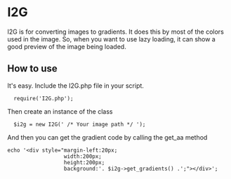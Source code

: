# I2G
I2G is for converting images to gradients. It does this by most of the colors used in the image. So, when you want to use lazy loading, it can show a good preview of the image being loaded.


## How to use
It's easy. Include the I2G.php file in your script.

<pre><code>  require('I2G.php');
</code></pre>

Then create an instance of the class

<pre><code>  $i2g = new I2G(' /* Your image path */ ');
</code></pre>

And then you can get the gradient code by calling the get_aa method

<pre><code>echo '&lt;div style="margin-left:20px;
                  width:200px;
                  height:200px;
                  background:'. $i2g->get_gradients() .';">&lt;/div>';
</code></pre>
